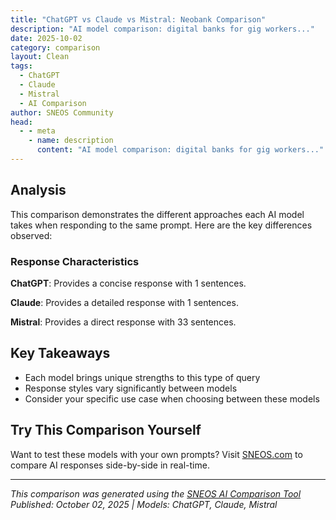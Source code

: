 ```yaml
---
title: "ChatGPT vs Claude vs Mistral: Neobank Comparison"
description: "AI model comparison: digital banks for gig workers..."
date: 2025-10-02
category: comparison
layout: Clean
tags:
  - ChatGPT
  - Claude
  - Mistral
  - AI Comparison
author: SNEOS Community
head:
  - - meta
    - name: description
      content: "AI model comparison: digital banks for gig workers..."
---
```


<ChatComparison
  title="ChatGPT vs Claude vs Mistral: Neobank Comparison"
  prompt="digital banks for gig workers"
  :responses='{
    "ChatGPT": "Error calling OpenAI API.",
    "Claude": "Here are some digital banks and financial platforms particularly well-suited for gig workers:\n\n## **Specialized Gig Worker Banks**\n\n**Lili**\n- Built specifically for freelancers and gig workers\n- Automatic expense categorization and tax savings\n- Real-time expense tracking\n- No monthly fees\n\n**Novo**\n- Designed for small business owners and freelancers\n- Integrates with popular business tools (QuickBooks, Stripe)\n- No minimum balance or monthly fees\n- Invoice management features\n\n## **Digital Banks with Gig-Friendly Features**\n\n**Chime**\n- Early direct deposit (up to 2 days early)\n- No monthly fees or minimum balance\n- SpotMe overdraft protection\n- Mobile-first banking\n\n**Current**\n- Get paid up to 4 days early\n- No hidden fees\n- Savings pods for organizing money\n- Good for irregular income patterns\n\n**Axos Bank**\n- High-yield checking and savings\n- Early direct deposit\n- Mobile deposit and budgeting tools\n- Reimburses ATM fees\n\n## **Key Features to Look For**\n\n- **Early pay access** for cash flow management\n- **Low/no fees** to maximize earnings\n- **Expense tracking** for tax preparation\n- **Integration** with gig platforms and accounting software\n- **Savings tools** for irregular income\n- **Mobile-optimized** experience\n\n## **Additional Considerations**\n\n- Many gig workers benefit from having separate business and personal accounts\n- Look for banks that offer tax preparation assistance or partnerships\n- Consider credit-building features if needed\n\nWould you like more details about any specific platform or feature?",
    "Mistral": "Digital banks, also known as neobanks or challenger banks, have emerged as a popular choice for gig workers due to their flexibility, user-friendly interfaces, and innovative financial services. Here are some digital banks that are particularly well-suited for gig workers:\n\n1. **Chime**:\n   - **Features**: Early direct deposit, fee-free overdraft, and a high-yield savings account.\n   - **Benefits**: Ideal for gig workers who need quick access to their funds and want to avoid overdraft fees.\n\n2. **Revolut**:\n   - **Features**: Multi-currency accounts, budgeting tools, and instant spending notifications.\n   - **Benefits**: Great for gig workers who travel or work internationally and need to manage multiple currencies.\n\n3. **Monzo**:\n   - **Features**: Real-time spending notifications, budgeting tools, and savings pots.\n   - **Benefits**: Helps gig workers keep track of their spending and save money effectively.\n\n4. **N26**:\n   - **Features**: Free ATM withdrawals, travel insurance, and budgeting tools.\n   - **Benefits**: Suitable for gig workers who travel frequently and need a flexible banking solution.\n\n5. **Aspiration**:\n   - **Features**: Cashback rewards, fee-free ATM withdrawals, and a high-yield savings account.\n   - **Benefits**: Offers cashback on purchases, which can be beneficial for gig workers who make frequent transactions.\n\n6. **Varo**:\n   - **Features**: Early direct deposit, fee-free overdraft, and a high-yield savings account.\n   - **Benefits**: Similar to Chime, Varo is designed to help gig workers manage their finances more effectively.\n\n7. **Dave**:\n   - **Features**: Cash advances, budgeting tools, and overdraft protection.\n   - **Benefits**: Provides small cash advances to help gig workers cover unexpected expenses.\n\n8. **Current**:\n   - **Features**: Early direct deposit, fee-free overdraft, and budgeting tools.\n   - **Benefits**: Offers early access to paychecks and helps gig workers manage their money more efficiently.\n\n9. **Qapital**:\n   - **Features**: Automated savings, budgeting tools, and investment options.\n   - **Benefits**: Helps gig workers save money automatically and invest for the future.\n\n10. **Simple**:\n    - **Features**: Budgeting tools, savings goals, and real-time spending notifications.\n    - **Benefits**: Focuses on helping users manage their money and save effectively, which is useful for gig workers with variable income.\n\nWhen choosing a digital bank, gig workers should consider factors such as fees, access to funds, budgeting tools, and any additional perks like cashback or travel insurance. It\u0027s also important to ensure that the bank is secure and regulated to protect your financial information."
  }'
  published-date="08:11"
/>

## Analysis

This comparison demonstrates the different approaches each AI model takes when responding to the same prompt. Here are the key differences observed:

### Response Characteristics

**ChatGPT**: Provides a concise response with 1 sentences. 

**Claude**: Provides a detailed response with 1 sentences. 

**Mistral**: Provides a direct response with 33 sentences. 

## Key Takeaways

- Each model brings unique strengths to this type of query
- Response styles vary significantly between models
- Consider your specific use case when choosing between these models

## Try This Comparison Yourself

Want to test these models with your own prompts? Visit [SNEOS.com](https://sneos.com) to compare AI responses side-by-side in real-time.

---

*This comparison was generated using the [SNEOS AI Comparison Tool](https://sneos.com)*
*Published: October 02, 2025 | Models: ChatGPT, Claude, Mistral*
